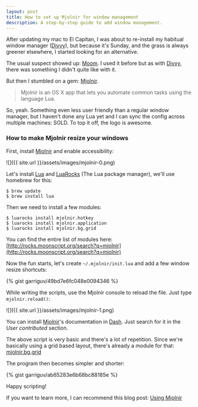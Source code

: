 ```yaml
---
layout: post
title: How to set up Mjolnir for window management
description: A step-by-step guide to add window management.
---
```


After updating my mac to El Capitan, I was about to re-install my habitual window manager ([Divvy]), but because it's Sunday, and the grass is always greener elsewhere, I started looking for an alternative.

The usual suspect showed up: [Moom]. I used it before but as with [Divvy], there was something I didn't quite like with it.

But then I stumbled on a gem: [Mjolnir].

> Mjolnir is an OS X app that lets you automate common tasks using the language Lua.

So, yeah. Something even less user friendly than a regular window manager, but I haven't done any Lua yet and I can sync the config across multiple machines: SOLD. To top it off, the logo is awesome.

### How to make Mjolnir resize your windows

First, install [Mjolnir] and enable accessibility:

![]({{ site.url }}/assets/images/mjolnir-0.png)

Let's install [Lua] and [LuaRocks] (The Lua package manager), we'll use homebrew for this:

```
$ brew update
$ brew install lua
```

Then we need to install a few modules:

```
$ luarocks install mjolnir.hotkey
$ luarocks install mjolnir.application
$ luarocks install mjolnir.bg.grid
```

You can find the entire list of modules here: [http://rocks.moonscript.org/search?q=mjolnir](http://rocks.moonscript.org/search?q=mjolnir)

Now the fun starts, let's create `~/.mjolnir/init.lua` and add a few window resize shortcuts:

{% gist garriguv/49bd7e6fc048e0094346 %}

While writing the scripts, use the Mjolnir console to reload the file. Just type `mjolnir.reload()`:

![]({{ site.url }}/assets/images/mjolnir-1.png)

You can install [Mjolnir]'s documentation in [Dash]. Just search for it in the _User contributed_ section.

The above script is very basic and there's a lot of repetition. Since we're basically using a grid based layout, there's already a module for that: [mjolnir.bg.grid](http://luarocks.org/modules/briangilbert/mjolnir.bg.grid)

The program then becomes simpler and shorter:

{% gist garriguv/ab65283e6b68bc88185e %}

Happy scripting!

If you want to learn more, I can recommend this blog post: [Using Mjolnir](http://thume.ca/howto/2014/12/02/using-mjolnir-an-extensible-osx-window-manager/)

[Mjolnir]: https://github.com/sdegutis/mjolnir
[Lua]: http://www.lua.org/
[LuaRocks]: https://luarocks.org/
[Dash]: https://kapeli.com/dash
[Divvy]: http://mizage.com/divvy/
[Moom]: https://manytricks.com/moom/
